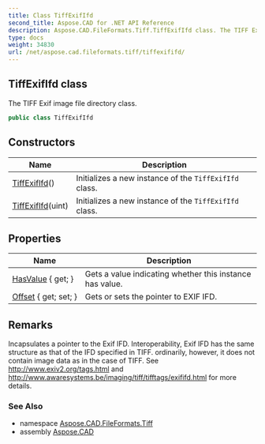 ```yaml
---
title: Class TiffExifIfd
second_title: Aspose.CAD for .NET API Reference
description: Aspose.CAD.FileFormats.Tiff.TiffExifIfd class. The TIFF Exif image file directory class
type: docs
weight: 34830
url: /net/aspose.cad.fileformats.tiff/tiffexififd/
---
```

## TiffExifIfd class

The TIFF Exif image file directory class.

```csharp
public class TiffExifIfd
```

## Constructors

| Name | Description |
| --- | --- |
| [TiffExifIfd](tiffexififd/#constructor)() | Initializes a new instance of the `TiffExifIfd` class. |
| [TiffExifIfd](tiffexififd/#constructor_1)(uint) | Initializes a new instance of the `TiffExifIfd` class. |

## Properties

| Name | Description |
| --- | --- |
| [HasValue](../../aspose.cad.fileformats.tiff/tiffexififd/hasvalue/) { get; } | Gets a value indicating whether this instance has value. |
| [Offset](../../aspose.cad.fileformats.tiff/tiffexififd/offset/) { get; set; } | Gets or sets the pointer to EXIF IFD. |

## Remarks

Incapsulates a pointer to the Exif IFD. Interoperability, Exif IFD has the same structure as that of the IFD specified in TIFF. ordinarily, however, it does not contain image data as in the case of TIFF. See http://www.exiv2.org/tags.html and http://www.awaresystems.be/imaging/tiff/tifftags/exififd.html for more details.

### See Also

* namespace [Aspose.CAD.FileFormats.Tiff](../../aspose.cad.fileformats.tiff/)
* assembly [Aspose.CAD](../../)


